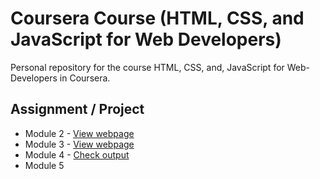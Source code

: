 # Coursera Course (HTML, CSS, and JavaScript for Web Developers)
Personal repository for the course HTML, CSS, and, JavaScript for Web-Developers in Coursera. 

## Assignment / Project
- Module 2 - [View webpage](https://neo-ran.github.io/CourseraCourse-HTML-CSS-JavaScript/module2-solution/)
- Module 3 - [View webpage](https://neo-ran.github.io/CourseraCourse-HTML-CSS-JavaScript/module3-solution/)
- Module 4 - [Check output](https://neo-ran.github.io/CourseraCourse-HTML-CSS-JavaScript/module4-solution/)
- Module 5 <!-- - [View webpage](https://neo-ran.github.io/CourseraCourse-HTML-CSS-JavaScript/module5-solution/) -->